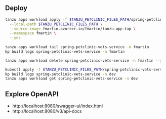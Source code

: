 ## Deploy

```bash
tanzu apps workload apply -f $TANZU_PETCLINIC_FILES_PATH/spring-petclinic-vets-service/config/workload.yaml \
  --local-path $TANZU_PETCLINIC_FILES_PATH \
  --source-image fmartin.azurecr.io/fmartin/tanzu-app-tap \
  --namespace fmartin \
  --yes
  
tanzu apps workload tail spring-petclinic-vets-service -n fmartin
kp build logs spring-petclinic-vets-service -n fmartin

tanzu apps workload delete spring-petclinic-vets-service -n fmartin --yes

 ```

```bash
kubectl apply -f $TANZU_PETCLINIC_FILES_PATH/spring-petclinic-vets-service/config/workload.yaml
kp build logs spring-petclinic-vets-service -n dev
tanzu apps workload get spring-petclinic-vets-service -n dev
```

## Explore OpenAPI
  * http://localhost:8080/swagger-ui/index.html
  * http://localhost:8080/v3/api-docs